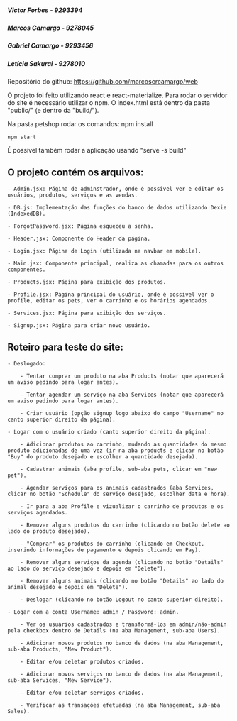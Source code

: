 ##### Victor Forbes - 9293394
##### Marcos Camargo - 9278045
##### Gabriel Camargo - 9293456
##### Letícia Sakurai - 9278010

Repositório do github: https://github.com/marcoscrcamargo/web

O projeto foi feito utilizando react e react-materialize. Para rodar o servidor do site é necessário utilizar o npm. O index.html está dentro da pasta "public/" (e dentro da "build/").

Na pasta petshop rodar os comandos:
	npm install

	npm start

É possível também rodar a aplicação usando "serve -s build"

## O projeto contém os arquivos:
	- Admin.jsx: Página de adminstrador, onde é possivel ver e editar os usuários, produtos, serviços e as vendas.

	- DB.js: Implementação das funções do banco de dados utilizando Dexie (IndexedDB).

	- ForgotPassword.jsx: Página esqueceu a senha.

	- Header.jsx: Componente do Header da página.

	- Login.jsx: Página de Login (utilizada na navbar em mobile).

	- Main.jsx: Componente principal, realiza as chamadas para os outros componentes.

	- Products.jsx: Página para exibição dos produtos.

	- Profile.jsx: Página principal do usuário, onde é possivel ver o profile, editar os pets, ver o carrinho e os horários agendados.

	- Services.jsx: Página para exibição dos serviços.

	- Signup.jsx: Página para criar novo usuário.

## Roteiro para teste do site:

	- Deslogado:

		- Tentar comprar um produto na aba Products (notar que aparecerá um aviso pedindo para logar antes).
		
		- Tentar agendar um serviço na aba Services (notar que aparecerá um aviso pedindo para logar antes).
		
		- Criar usuário (opção signup logo abaixo do campo "Username" no canto superior direito da página).
		
	- Logar com o usuário criado (canto superior direito da página):

		- Adicionar produtos ao carrinho, mudando as quantidades do mesmo produto adicionadas de uma vez (ir na aba products e clicar no botão "Buy" do produto desejado e escolher a quantidade desejada).
		
		- Cadastrar animais (aba profile, sub-aba pets, clicar em "new pet").
		
		- Agendar serviços para os animais cadastrados (aba Services, clicar no botão "Schedule" do serviço desejado, escolher data e hora).
		
		- Ir para a aba Profile e vizualizar o carrinho de produtos e os serviços agendados.
		
		- Remover alguns produtos do carrinho (clicando no botão delete ao lado do produto desejado).
		
		- "Comprar" os produtos do carrinho (clicando em Checkout, inserindo informações de pagamento e depois clicando em Pay).
		
		- Remover alguns serviços da agenda (clicando no botão "Details" ao lado do serviço desejado e depois em "Delete").
		
		- Remover alguns animais (clicando no botão "Details" ao lado do animal desejado e depois em "Delete").
		
		- Deslogar (clicando no botão Logout no canto superior direito).
		
	- Logar com a conta Username: admin / Password: admin.
	
		- Ver os usuários cadastrados e transformá-los em admin/não-admin pela checkbox dentro de Details (na aba Management, sub-aba Users).
		
		- Adicionar novos produtos no banco de dados (na aba Management, sub-aba Products, "New Product").
		
		- Editar e/ou deletar produtos criados.
		
		- Adicionar novos serviços no banco de dados (na aba Management, sub-aba Services, "New Service").
		
		- Editar e/ou deletar serviços criados.
		
		- Verificar as transações efetuadas (na aba Management, sub-aba Sales).
		
